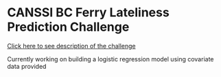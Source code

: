 # CANSSI BC Ferry Lateliness Prediction Challenge
<a href="http://www.canssi.ca/news-events/canssi-datathon-2019/" target="_blank">Click here to see description of the challenge</a>
<p>Currently working on building a logistic regression model using covariate data provided</p>
